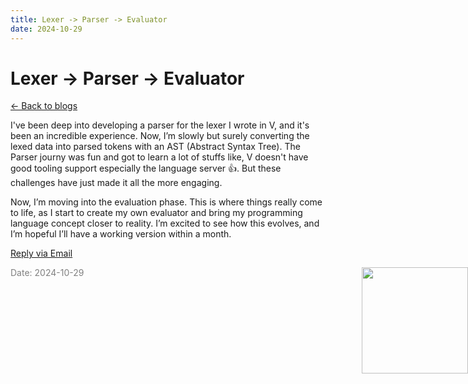 ```yaml
---
title: Lexer -> Parser -> Evaluator
date: 2024-10-29
---
```


# Lexer -> Parser -> Evaluator

[<- Back to blogs](/blog)

I've been deep into developing a parser for the lexer I wrote in V, and it's been an incredible experience. Now, I’m slowly but surely converting the lexed data into parsed tokens with an AST (Abstract Syntax Tree). The Parser journy was fun and got to learn a lot of stuffs like, V doesn't have good tooling support especially the language server 👍.  But these challenges have just made it all the more engaging.

Now, I’m moving into the evaluation phase. This is where things really come to life, as I start to create my own evaluator and bring my programming language concept closer to reality. I’m excited to see how this evolves, and I’m hopeful I’ll have a working version within a month.

[Reply via Email](https://letterbird.co/sai)


<img src="/mascot/metal-hand-thumbs-up.png" style="height: 170px; position: absolute; right: 0;" />

<span style="color: gray; font-size: 14px;">Date: 2024-10-29</span>
